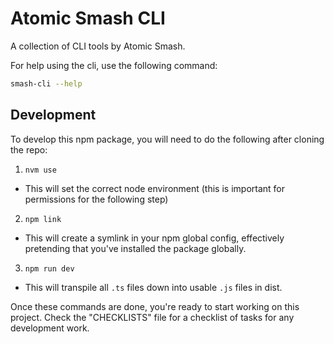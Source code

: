 # Atomic Smash CLI

A collection of CLI tools by Atomic Smash.

For help using the cli, use the following command:

```sh
smash-cli --help
```

## Development

To develop this npm package, you will need to do the following after cloning the repo:

1. `nvm use`

- This will set the correct node environment (this is important for permissions for the following step)

2. `npm link`

- This will create a symlink in your npm global config, effectively pretending that you've installed the package globally.

3. `npm run dev`

- This will transpile all `.ts` files down into usable `.js` files in dist.

Once these commands are done, you're ready to start working on this project. Check the "CHECKLISTS" file for a checklist of tasks for any development work.
